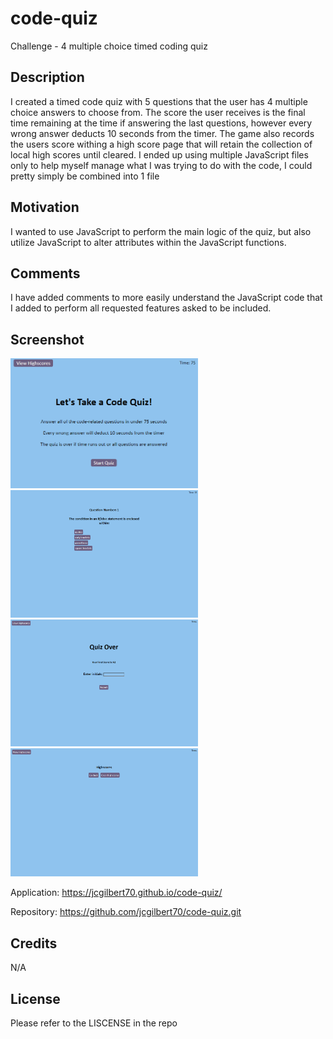 # code-quiz
Challenge - 4 multiple choice timed coding quiz

## Description

I created a timed code quiz with 5 questions that the user has 4 multiple choice answers to choose from. The score the user receives is the final time remaining at the time if answering the last questions, however every wrong answer deducts 10 seconds from the timer. The game also records the users score withing a high score page that will retain the collection of local high scores until cleared. I ended up using multiple JavaScript files only to help myself manage what I was trying to do with the code, I could pretty simply be combined into 1 file

## Motivation

I wanted to use JavaScript to perform the main logic of the quiz, but also utilize JavaScript to alter attributes within the JavaScript functions.   

## Comments

I have added comments to more easily understand the JavaScript code that I added to perform all requested features asked to be included.

## Screenshot

<img src="./assets/img/screenshot-intro.png" width="300">
<img src="./assets/img/screenshot-quiz.png" width="300"> 
<img src="./assets/img/screenshot-quiz-over.png" width="300"> 
<img src="./assets/img/screenshot-highscores.png" width="300"> 

Application: https://jcgilbert70.github.io/code-quiz/

Repository: https://github.com/jcgilbert70/code-quiz.git

## Credits

N/A

## License

Please refer to the LISCENSE in the repo